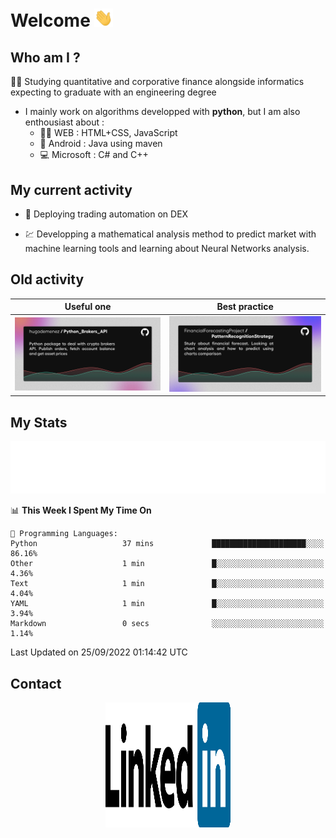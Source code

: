 # Welcome <img src="assets/hello.gif" width="30px"/>


## Who am I ?

:man_student: Studying quantitative and corporative finance alongside informatics expecting to graduate with an engineering degree

*  I mainly work on algorithms developped with **python**, but I am also enthousiast about :
    * :man_technologist: WEB : HTML+CSS, JavaScript
    * :iphone: Android : Java using maven
    * :computer: Microsoft : C# and C++

## My current activity

* :rocket: Deploying trading automation on DEX

* :chart: Developping a mathematical analysis method to predict market with machine learning tools and learning about Neural Networks analysis.

## Old activity

| Useful one | Best practice|
| ------------- | ------------- |
| [![](assets/BrokerAPI.png)](https://github.com/hugodemenez/Python_Brokers_API)  | [![](assets/PatternRecognitionStrategy.png)](https://github.com/FinancialForecastingProject/PatternRecognitionStrategy.git)  |

## My Stats

<p align=center>
<img src="metrics.plugin.wakatime.svg" alt="Metrics">
</p>

<!--START_SECTION:waka-->
📊 **This Week I Spent My Time On** 

```text
💬 Programming Languages: 
Python                   37 mins             █████████████████████░░░░   86.16% 
Other                    1 min               █░░░░░░░░░░░░░░░░░░░░░░░░   4.36% 
Text                     1 min               █░░░░░░░░░░░░░░░░░░░░░░░░   4.04% 
YAML                     1 min               █░░░░░░░░░░░░░░░░░░░░░░░░   3.94% 
Markdown                 0 secs              ░░░░░░░░░░░░░░░░░░░░░░░░░   1.14%

```


 Last Updated on 25/09/2022 01:14:42 UTC
<!--END_SECTION:waka-->

## Contact

<p align=center >
<a href="https://www.linkedin.com/in/hugo-demenez/"><img src="assets/linkedin.svg" alt="Linkedin_hugodemenez" height="200px" width="200px"/></a>
</p>

